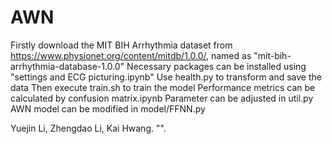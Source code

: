 # AWN
Firstly download the MIT BIH Arrhythmia dataset from https://www.physionet.org/content/mitdb/1.0.0/, named as "mit-bih-arrhythmia-database-1.0.0"
Necessary packages can be installed using "settings and ECG picturing.ipynb"
Use health.py to transform and save the data
Then execute train.sh to train the model
Performance metrics can be calculated by confusion matrix.ipynb
Parameter can be adjusted in util.py
AWN model can be modified in model/FFNN.py

Yuejin Li, Zhengdao Li, Kai Hwang. "".
